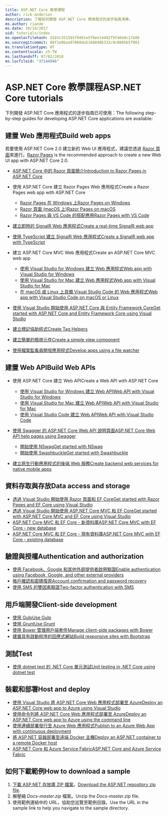 ```yaml
---
title: ASP.NET Core 教學課程
author: rick-anderson
description: 了解如何開發 ASP.NET Core 應用程式的逐步指南清單。
ms.author: riande
ms.date: 10/14/2017
uid: tutorials/index
ms.openlocfilehash: d103c351595f0d61e5f0ee14492f9f46b8c17e86
ms.sourcegitcommit: 08f1a9baa97060da5168840b332c9c0805b5f901
ms.translationtype: HT
ms.contentlocale: zh-TW
ms.lasthandoff: 07/02/2018
ms.locfileid: "37144946"
---
```

# <a name="aspnet-core-tutorials"></a><span data-ttu-id="94393-103">ASP.NET Core 教學課程</span><span class="sxs-lookup"><span data-stu-id="94393-103">ASP.NET Core tutorials</span></span>

<span data-ttu-id="94393-104">下列開發 ASP.NET Core 應用程式的逐步指南已可使用：</span><span class="sxs-lookup"><span data-stu-id="94393-104">The following step-by-step guides for developing ASP.NET Core applications are available:</span></span>

## <a name="build-web-apps"></a><span data-ttu-id="94393-105">建置 Web 應用程式</span><span class="sxs-lookup"><span data-stu-id="94393-105">Build web apps</span></span>

<span data-ttu-id="94393-106">若要使用 ASP.NET Core 2.0 建立新的 Web UI 應用程式，建議您透過 [Razor 頁面](xref:razor-pages/index)來進行。</span><span class="sxs-lookup"><span data-stu-id="94393-106">[Razor Pages](xref:razor-pages/index) is the recommended approach to create a new Web UI app with ASP.NET Core 2.0.</span></span>

* [<span data-ttu-id="94393-107">ASP.NET Core 中的 Razor 頁面簡介</span><span class="sxs-lookup"><span data-stu-id="94393-107">Introduction to Razor Pages in ASP.NET Core</span></span>](xref:razor-pages/index)
* <span data-ttu-id="94393-108">使用 ASP.NET Core 建立 Razor Pages Web 應用程式</span><span class="sxs-lookup"><span data-stu-id="94393-108">Create a Razor Pages web app with ASP.NET Core</span></span>

   * [<span data-ttu-id="94393-109">Razor Pages 在 Windows 上</span><span class="sxs-lookup"><span data-stu-id="94393-109">Razor Pages on Windows</span></span>](xref:tutorials/razor-pages/index)
   * [<span data-ttu-id="94393-110">Razor 頁面 (macOS 上)</span><span class="sxs-lookup"><span data-stu-id="94393-110">Razor Pages on macOS</span></span>](xref:tutorials/razor-pages-mac/index)
   * [<span data-ttu-id="94393-111">Razor Pages 與 VS Code 的搭配應用</span><span class="sxs-lookup"><span data-stu-id="94393-111">Razor Pages with VS Code</span></span>](xref:tutorials/razor-pages-vsc/index)  

* [<span data-ttu-id="94393-112">建立即時的 SignalR Web 應用程式</span><span class="sxs-lookup"><span data-stu-id="94393-112">Create a real-time SignalR web app</span></span>](xref:tutorials/signalr)
* [<span data-ttu-id="94393-113">使用 TypeScript 建立 SignalR Web 應用程式</span><span class="sxs-lookup"><span data-stu-id="94393-113">Create a SignalR web app with TypeScript</span></span>](xref:tutorials/signalr-typescript-webpack)

* <span data-ttu-id="94393-114">建立 ASP.NET Core MVC Web 應用程式</span><span class="sxs-lookup"><span data-stu-id="94393-114">Create an ASP.NET Core MVC web app</span></span>

   * [<span data-ttu-id="94393-115">使用 Visual Studio for Windows 建立 Web 應用程式</span><span class="sxs-lookup"><span data-stu-id="94393-115">Web app with Visual Studio for Windows</span></span>](xref:tutorials/first-mvc-app/index)
   * [<span data-ttu-id="94393-116">使用 Visual Studio for Mac 建立 Web 應用程式</span><span class="sxs-lookup"><span data-stu-id="94393-116">Web app with Visual Studio for Mac</span></span>](xref:tutorials/first-mvc-app-mac/index)
   * [<span data-ttu-id="94393-117">在 macOS 或 Linux 上具備 Visual Studio Code 的 Web 應用程式</span><span class="sxs-lookup"><span data-stu-id="94393-117">Web app with Visual Studio Code on macOS or Linux</span></span>](xref:tutorials/first-mvc-app-xplat/index)

* [<span data-ttu-id="94393-118">使用 Visual Studio 開始使用 ASP.NET Core 與 Entity Framework Core</span><span class="sxs-lookup"><span data-stu-id="94393-118">Get started with ASP.NET Core and Entity Framework Core using Visual Studio</span></span>](xref:data/ef-mvc/index)
* [<span data-ttu-id="94393-119">建立標記協助程式</span><span class="sxs-lookup"><span data-stu-id="94393-119">Create Tag Helpers</span></span>](xref:mvc/views/tag-helpers/authoring)
* [<span data-ttu-id="94393-120">建立簡單的檢視元件</span><span class="sxs-lookup"><span data-stu-id="94393-120">Create a simple view component</span></span>](xref:mvc/views/view-components#walkthrough-creating-a-simple-view-component)
* [<span data-ttu-id="94393-121">使用檔案監看員開發應用程式</span><span class="sxs-lookup"><span data-stu-id="94393-121">Develop apps using a file watcher</span></span>](xref:tutorials/dotnet-watch)

## <a name="build-web-apis"></a><span data-ttu-id="94393-122">建置 Web API</span><span class="sxs-lookup"><span data-stu-id="94393-122">Build Web APIs</span></span>

* <span data-ttu-id="94393-123">使用 ASP.NET Core 建立 Web API</span><span class="sxs-lookup"><span data-stu-id="94393-123">Create a Web API with ASP.NET Core</span></span>

  * [<span data-ttu-id="94393-124">使用 Visual Studio for Windows 建立 Web API</span><span class="sxs-lookup"><span data-stu-id="94393-124">Web API with Visual Studio for Windows</span></span>](xref:tutorials/first-web-api)
  * [<span data-ttu-id="94393-125">使用 Visual Studio for Mac 建立 Web API</span><span class="sxs-lookup"><span data-stu-id="94393-125">Web API with Visual Studio for Mac</span></span>](xref:tutorials/first-web-api-mac)
  * [<span data-ttu-id="94393-126">使用 Visual Studio Code 建立 Web API</span><span class="sxs-lookup"><span data-stu-id="94393-126">Web API with Visual Studio Code</span></span>](xref:tutorials/web-api-vsc)

* [<span data-ttu-id="94393-127">使用 Swagger 的 ASP.NET Core Web API 說明頁面</span><span class="sxs-lookup"><span data-stu-id="94393-127">ASP.NET Core Web API help pages using Swagger</span></span>](xref:tutorials/web-api-help-pages-using-swagger)
  * [<span data-ttu-id="94393-128">開始使用 NSwag</span><span class="sxs-lookup"><span data-stu-id="94393-128">Get started with NSwag</span></span>](xref:tutorials/get-started-with-nswag)
  * [<span data-ttu-id="94393-129">開始使用 Swashbuckle</span><span class="sxs-lookup"><span data-stu-id="94393-129">Get started with Swashbuckle</span></span>](xref:tutorials/get-started-with-swashbuckle)

* [<span data-ttu-id="94393-130">建立原生行動應用程式的後端 Web 服務</span><span class="sxs-lookup"><span data-stu-id="94393-130">Create backend web services for native mobile apps</span></span>](xref:mobile/native-mobile-backend)

## <a name="data-access-and-storage"></a><span data-ttu-id="94393-131">資料存取與存放</span><span class="sxs-lookup"><span data-stu-id="94393-131">Data access and storage</span></span>

* [<span data-ttu-id="94393-132">透過 Visual Studio 開始使用 Razor 頁面和 EF Core</span><span class="sxs-lookup"><span data-stu-id="94393-132">Get started with Razor Pages and EF Core using Visual Studio</span></span>](xref:data/ef-rp/intro)
* [<span data-ttu-id="94393-133">透過 Visual Studio 開始使用 ASP.NET Core MVC 和 EF Core</span><span class="sxs-lookup"><span data-stu-id="94393-133">Get started with ASP.NET Core MVC and EF Core using Visual Studio</span></span>](xref:data/ef-mvc/index)
* [<span data-ttu-id="94393-134">ASP.NET Core MVC 和 EF Core - 新資料庫</span><span class="sxs-lookup"><span data-stu-id="94393-134">ASP.NET Core MVC with EF Core - new database</span></span>](/ef/core/get-started/aspnetcore/new-db)
* [<span data-ttu-id="94393-135">ASP.NET Core MVC 和 EF Core - 現有資料庫</span><span class="sxs-lookup"><span data-stu-id="94393-135">ASP.NET Core MVC with EF Core - existing database</span></span>](/ef/core/get-started/aspnetcore/existing-db)

## <a name="authentication-and-authorization"></a><span data-ttu-id="94393-136">驗證與授權</span><span class="sxs-lookup"><span data-stu-id="94393-136">Authentication and authorization</span></span>

* [<span data-ttu-id="94393-137">使用 Facebook、Google 和其他外部提供者啟用驗證</span><span class="sxs-lookup"><span data-stu-id="94393-137">Enable authentication using Facebook, Google, and other external providers</span></span>](xref:security/authentication/social/index)
* [<span data-ttu-id="94393-138">帳戶確認和密碼復原</span><span class="sxs-lookup"><span data-stu-id="94393-138">Account confirmation and password recovery</span></span>](xref:security/authentication/accconfirm)
* [<span data-ttu-id="94393-139">使用 SMS 的雙因素驗證</span><span class="sxs-lookup"><span data-stu-id="94393-139">Two-factor authentication with SMS</span></span>](xref:security/authentication/2fa)

## <a name="client-side-development"></a><span data-ttu-id="94393-140">用戶端開發</span><span class="sxs-lookup"><span data-stu-id="94393-140">Client-side development</span></span>

* [<span data-ttu-id="94393-141">使用 Gulp</span><span class="sxs-lookup"><span data-stu-id="94393-141">Use Gulp</span></span>](xref:client-side/using-gulp)
* [<span data-ttu-id="94393-142">使用 Grunt</span><span class="sxs-lookup"><span data-stu-id="94393-142">Use Grunt</span></span>](xref:client-side/using-grunt)
* [<span data-ttu-id="94393-143">使用 Bower 管理用戶端套件</span><span class="sxs-lookup"><span data-stu-id="94393-143">Manage client-side packages with Bower</span></span>](xref:client-side/bower)
* [<span data-ttu-id="94393-144">建置具有啟動程序的回應式網站</span><span class="sxs-lookup"><span data-stu-id="94393-144">Build responsive sites with Bootstrap</span></span>](xref:client-side/bootstrap)

## <a name="test"></a><span data-ttu-id="94393-145">測試</span><span class="sxs-lookup"><span data-stu-id="94393-145">Test</span></span>

* [<span data-ttu-id="94393-146">使用 dotnet test 的 .NET Core 單元測試</span><span class="sxs-lookup"><span data-stu-id="94393-146">Unit testing in .NET Core using dotnet test</span></span>](/dotnet/articles/core/testing/unit-testing-with-dotnet-test)

## <a name="host-and-deploy"></a><span data-ttu-id="94393-147">裝載和部署</span><span class="sxs-lookup"><span data-stu-id="94393-147">Host and deploy</span></span>

* [<span data-ttu-id="94393-148">使用 Visual Studio 將 ASP.NET Core Web 應用程式部署至 Azure</span><span class="sxs-lookup"><span data-stu-id="94393-148">Deploy an ASP.NET Core web app to Azure using Visual Studio</span></span>](xref:tutorials/publish-to-azure-webapp-using-vs)
* [<span data-ttu-id="94393-149">使用命令列將 ASP.NET Core Web 應用程式部署至 Azure</span><span class="sxs-lookup"><span data-stu-id="94393-149">Deploy an ASP.NET Core web app to Azure using the command line</span></span>](xref:tutorials/publish-to-azure-webapp-using-cli)
* [<span data-ttu-id="94393-150">使用連續部署發行至 Azure Web 應用程式</span><span class="sxs-lookup"><span data-stu-id="94393-150">Publish to an Azure Web App with continuous deployment</span></span>](xref:host-and-deploy/azure-apps/azure-continuous-deployment)
* [<span data-ttu-id="94393-151">將 ASP.NET 容器部署至遠端 Docker 主機</span><span class="sxs-lookup"><span data-stu-id="94393-151">Deploy an ASP.NET container to a remote Docker host</span></span>](/azure/vs-azure-tools-docker-hosting-web-apps-in-docker)
* [<span data-ttu-id="94393-152">ASP.NET Core 和 Azure Service Fabric</span><span class="sxs-lookup"><span data-stu-id="94393-152">ASP.NET Core and Azure Service Fabric</span></span>](/azure/service-fabric/service-fabric-add-a-web-frontend)

<a name="download"></a>
## <a name="how-to-download-a-sample"></a><span data-ttu-id="94393-153">如何下載範例</span><span class="sxs-lookup"><span data-stu-id="94393-153">How to download a sample</span></span>

1. <span data-ttu-id="94393-154">[下載 ASP.NET 存放庫 ZIP 檔案](https://codeload.github.com/aspnet/Docs/zip/master)。</span><span class="sxs-lookup"><span data-stu-id="94393-154">[Download the ASP.NET repository zip file](https://codeload.github.com/aspnet/Docs/zip/master).</span></span>
1. <span data-ttu-id="94393-155">解壓縮 *Docs-master.zip* 檔案。</span><span class="sxs-lookup"><span data-stu-id="94393-155">Unzip the *Docs-master.zip* file.</span></span>
1. <span data-ttu-id="94393-156">使用範例連結中的 URL，協助您巡覽至範例目錄。</span><span class="sxs-lookup"><span data-stu-id="94393-156">Use the URL in the sample link to help you navigate to the sample directory.</span></span>
